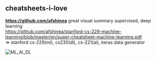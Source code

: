 ## cheatsheets-i-love  

**https://github.com/afshinea** great visual summary supervised, deep learning  
https://github.com/afshinea/stanford-cs-229-machine-learning/blob/master/en/super-cheatsheet-machine-learning.pdf  
=> stanford cs-229(ml), cs230(dl), cs-221(ai), keras data generator  

![ML_AI_DL](https://user-images.githubusercontent.com/59778456/203649558-12f65c4a-8242-4ec0-ab2c-b7b3fbe9b270.JPG)
